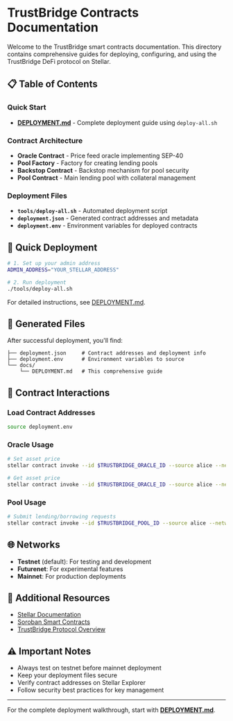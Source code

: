 # TrustBridge Contracts Documentation

Welcome to the TrustBridge smart contracts documentation. This directory contains comprehensive guides for deploying, configuring, and using the TrustBridge DeFi protocol on Stellar.

## 📋 Table of Contents

### Quick Start
- **[DEPLOYMENT.md](./DEPLOYMENT.md)** - Complete deployment guide using `deploy-all.sh`

### Contract Architecture
- **Oracle Contract** - Price feed oracle implementing SEP-40
- **Pool Factory** - Factory for creating lending pools
- **Backstop Contract** - Backstop mechanism for pool security
- **Pool Contract** - Main lending pool with collateral management

### Deployment Files
- **`tools/deploy-all.sh`** - Automated deployment script
- **`deployment.json`** - Generated contract addresses and metadata  
- **`deployment.env`** - Environment variables for deployed contracts

## 🚀 Quick Deployment

```bash
# 1. Set up your admin address
ADMIN_ADDRESS="YOUR_STELLAR_ADDRESS" 

# 2. Run deployment
./tools/deploy-all.sh
```

For detailed instructions, see [DEPLOYMENT.md](./DEPLOYMENT.md).

## 📁 Generated Files

After successful deployment, you'll find:

```
├── deployment.json     # Contract addresses and deployment info
├── deployment.env      # Environment variables to source
└── docs/
    └── DEPLOYMENT.md   # This comprehensive guide
```

## 🔧 Contract Interactions

### Load Contract Addresses
```bash
source deployment.env
```

### Oracle Usage
```bash
# Set asset price
stellar contract invoke --id $TRUSTBRIDGE_ORACLE_ID --source alice --network testnet -- set_price --asset {...} --price 10000000

# Get asset price  
stellar contract invoke --id $TRUSTBRIDGE_ORACLE_ID --source alice --network testnet -- lastprice --asset {...}
```

### Pool Usage
```bash
# Submit lending/borrowing requests
stellar contract invoke --id $TRUSTBRIDGE_POOL_ID --source alice --network testnet -- submit --from alice --requests [...]
```

## 🌐 Networks

- **Testnet** (default): For testing and development
- **Futurenet**: For experimental features  
- **Mainnet**: For production deployments

## 📖 Additional Resources

- [Stellar Documentation](https://developers.stellar.org/)
- [Soroban Smart Contracts](https://developers.stellar.org/docs/build/smart-contracts)
- [TrustBridge Protocol Overview](../README.md)

## ⚠️ Important Notes

- Always test on testnet before mainnet deployment
- Keep your deployment files secure
- Verify contract addresses on Stellar Explorer
- Follow security best practices for key management

---

For the complete deployment walkthrough, start with **[DEPLOYMENT.md](./DEPLOYMENT.md)**.